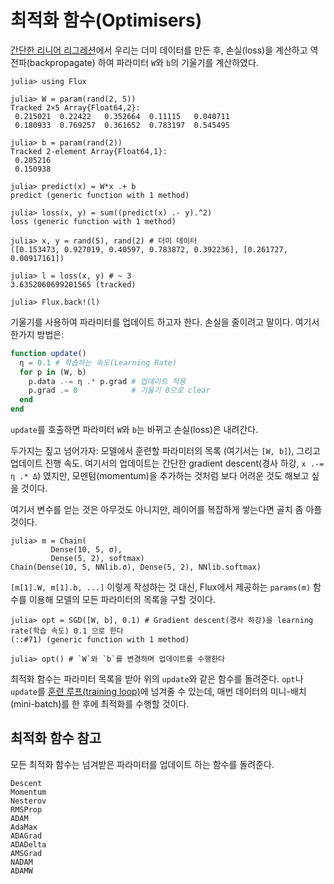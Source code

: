# 최적화 함수(Optimisers)

[간단한 리니어 리그레션](../models/basics.md)에서 우리는
더미 데이터를 만든 후,
손실(loss)을 계산하고 역전파(backpropagate) 하여 파라미터 `W`와 `b`의 기울기를 계산하였다.

```julia-repl
julia> using Flux

julia> W = param(rand(2, 5))
Tracked 2×5 Array{Float64,2}:
 0.215021  0.22422   0.352664  0.11115   0.040711
 0.180933  0.769257  0.361652  0.783197  0.545495

julia> b = param(rand(2))
Tracked 2-element Array{Float64,1}:
 0.205216
 0.150938

julia> predict(x) = W*x .+ b
predict (generic function with 1 method)

julia> loss(x, y) = sum((predict(x) .- y).^2)
loss (generic function with 1 method)

julia> x, y = rand(5), rand(2) # 더미 데이터
([0.153473, 0.927019, 0.40597, 0.783872, 0.392236], [0.261727, 0.00917161])

julia> l = loss(x, y) # ~ 3
3.6352060699201565 (tracked)

julia> Flux.back!(l)

```

기울기를 사용하여 파라미터를 업데이트 하고자 한다.
손실을 줄이려고 말이다.
여기서 한가지 방법은:

```julia
function update()
  η = 0.1 # 학습하는 속도(Learning Rate)
  for p in (W, b)
    p.data .-= η .* p.grad # 업데이트 적용
    p.grad .= 0            # 기울기 0으로 clear
  end
end
```

`update`를 호출하면 파라미터 `W`와 `b`는 바뀌고
손실(loss)은 내려간다.

두가지는 짚고 넘어가자: 모델에서 훈련할 파라미터의 목록 (여기서는 `[W, b]`),
그리고 업데이트 진행 속도. 여기서의 업데이트는 간단한 gradient descent(경사 하강, `x .-= η .* Δ`) 였지만,
모멘텀(momentum)을 추가하는 것처럼 보다 어려운 것도 해보고 싶을 것이다.

여기서 변수를 얻는 것은 아무것도 아니지만,
레이어를 복잡하게 쌓는다면 골치 좀 아플 것이다.

```julia-repl
julia> m = Chain(
         Dense(10, 5, σ),
         Dense(5, 2), softmax)
Chain(Dense(10, 5, NNlib.σ), Dense(5, 2), NNlib.softmax)
```

`[m[1].W, m[1].b, ...]` 이렇게 작성하는 것 대신,
Flux에서 제공하는 `params(m)` 함수를 이용해
모델의 모든 파라미터의 목록을 구할 것이다.

```julia-repl
julia> opt = SGD([W, b], 0.1) # Gradient descent(경사 하강)을 learning rate(학습 속도) 0.1 으로 한다
(::#71) (generic function with 1 method)

julia> opt() # `W`와 `b`를 변경하며 업데이트를 수행한다

```

최적화 함수는 파라미터 목록을 받아 위의 `update`와 같은 함수를 돌려준다.
`opt`나 `update`를 [훈련 루프(training loop)](training.md)에 넘겨줄 수 있는데,
매번 데이터의 미니-배치(mini-batch)를 한 후에 최적화를 수행할 것이다.

## 최적화 함수 참고

모든 최적화 함수는 넘겨받은 파라미터를 업데이트 하는 함수를 돌려준다.

```@docs
Descent
Momentum
Nesterov
RMSProp
ADAM
AdaMax
ADAGrad
ADADelta
AMSGrad
NADAM
ADAMW
```
